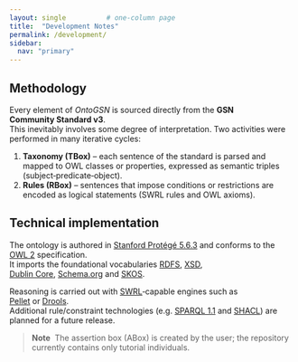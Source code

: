 ```yaml
---
layout: single          # one‑column page
title:  "Development Notes"
permalink: /development/
sidebar:
  nav: "primary"
---
```


## Methodology
Every element of *OntoGSN* is sourced directly from the **GSN Community Standard v3**.  
This inevitably involves some degree of interpretation. Two activities were performed in many iterative cycles:

1. **Taxonomy (TBox)** – each sentence of the standard is parsed and mapped to OWL classes or properties, expressed as semantic triples (subject‑predicate‑object).  
2. **Rules (RBox)** – sentences that impose conditions or restrictions are encoded as logical statements (SWRL rules and OWL axioms).

## Technical implementation
The ontology is authored in [Stanford Protégé 5.6.3](https://protege.stanford.edu/) and conforms to the [OWL 2](https://www.w3.org/TR/owl2-overview/) specification.  
It imports the foundational vocabularies [RDFS](https://www.w3.org/TR/rdf-schema/), [XSD](https://www.w3.org/TR/xmlschema11-1/),  
[Dublin Core](http://purl.org/dc/elements/1.1/), [Schema.org](https://www.schema.org) and [SKOS](https://www.w3.org/2004/02/skos/).

Reasoning is carried out with [SWRL](https://www.w3.org/submissions/SWRL/)‑capable engines such as  
[Pellet](https://www.w3.org/2001/sw/wiki/Pellet) or [Drools](https://www.drools.org/).  
Additional rule/constraint technologies (e.g. [SPARQL 1.1](https://www.w3.org/TR/sparql11-query/) and [SHACL](https://www.w3.org/TR/shacl/)) are planned for a future release.

> **Note**  The assertion box (ABox) is created by the user; the repository currently contains only tutorial individuals.
